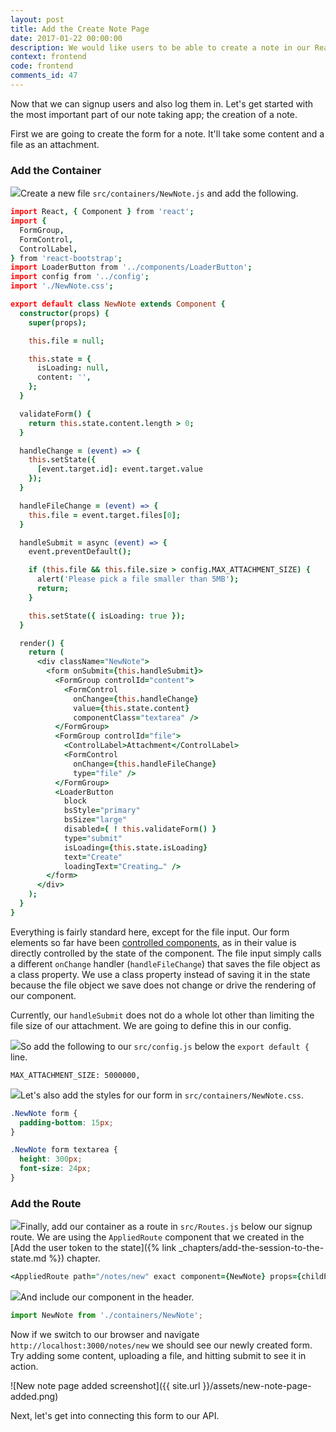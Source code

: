 ```yaml
---
layout: post
title: Add the Create Note Page
date: 2017-01-22 00:00:00
description: We would like users to be able to create a note in our React.js app and upload a file as an attachment. To do so we are first going to create a form using the FormGroup and FormControl React-Bootstrap components.
context: frontend
code: frontend
comments_id: 47
---
```


Now that we can signup users and also log them in. Let's get started with the most important part of our note taking app; the creation of a note.

First we are going to create the form for a note. It'll take some content and a file as an attachment.

### Add the Container

<img class="code-marker" src="{{ site.url }}/assets/s.png" />Create a new file `src/containers/NewNote.js` and add the following.

``` coffee
import React, { Component } from 'react';
import {
  FormGroup,
  FormControl,
  ControlLabel,
} from 'react-bootstrap';
import LoaderButton from '../components/LoaderButton';
import config from '../config';
import './NewNote.css';

export default class NewNote extends Component {
  constructor(props) {
    super(props);

    this.file = null;

    this.state = {
      isLoading: null,
      content: '',
    };
  }

  validateForm() {
    return this.state.content.length > 0;
  }

  handleChange = (event) => {
    this.setState({
      [event.target.id]: event.target.value
    });
  }

  handleFileChange = (event) => {
    this.file = event.target.files[0];
  }

  handleSubmit = async (event) => {
    event.preventDefault();

    if (this.file && this.file.size > config.MAX_ATTACHMENT_SIZE) {
      alert('Please pick a file smaller than 5MB');
      return;
    }

    this.setState({ isLoading: true });
  }

  render() {
    return (
      <div className="NewNote">
        <form onSubmit={this.handleSubmit}>
          <FormGroup controlId="content">
            <FormControl
              onChange={this.handleChange}
              value={this.state.content}
              componentClass="textarea" />
          </FormGroup>
          <FormGroup controlId="file">
            <ControlLabel>Attachment</ControlLabel>
            <FormControl
              onChange={this.handleFileChange}
              type="file" />
          </FormGroup>
          <LoaderButton
            block
            bsStyle="primary"
            bsSize="large"
            disabled={ ! this.validateForm() }
            type="submit"
            isLoading={this.state.isLoading}
            text="Create"
            loadingText="Creating…" />
        </form>
      </div>
    );
  }
}
```

Everything is fairly standard here, except for the file input. Our form elements so far have been [controlled components](https://facebook.github.io/react/docs/forms.html), as in their value is directly controlled by the state of the component. The file input simply calls a different `onChange` handler (`handleFileChange`) that saves the file object as a class property. We use a class property instead of saving it in the state because the file object we save does not change or drive the rendering of our component.

Currently, our `handleSubmit` does not do a whole lot other than limiting the file size of our attachment. We are going to define this in our config.

<img class="code-marker" src="{{ site.url }}/assets/s.png" />So add the following to our `src/config.js` below the `export default {` line.

```
MAX_ATTACHMENT_SIZE: 5000000,
```

<img class="code-marker" src="{{ site.url }}/assets/s.png" />Let's also add the styles for our form in `src/containers/NewNote.css`.

``` css
.NewNote form {
  padding-bottom: 15px;
}

.NewNote form textarea {
  height: 300px;
  font-size: 24px;
}
```

### Add the Route

<img class="code-marker" src="{{ site.url }}/assets/s.png" />Finally, add our container as a route in `src/Routes.js` below our signup route. We are using the `AppliedRoute` component that we created in the [Add the user token to the state]({% link _chapters/add-the-session-to-the-state.md %}) chapter.

``` coffee
<AppliedRoute path="/notes/new" exact component={NewNote} props={childProps} />
```

<img class="code-marker" src="{{ site.url }}/assets/s.png" />And include our component in the header.

``` javascript
import NewNote from './containers/NewNote';
```

Now if we switch to our browser and navigate `http://localhost:3000/notes/new` we should see our newly created form. Try adding some content, uploading a file, and hitting submit to see it in action.

![New note page added screenshot]({{ site.url }}/assets/new-note-page-added.png)

Next, let's get into connecting this form to our API.
